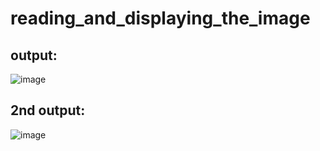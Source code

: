 # reading_and_displaying_the_image

## output:
![image](https://github.com/user-attachments/assets/0b95f82a-69fc-445b-8a6c-94198ae5c1ad)

## 2nd output:
![image](https://github.com/user-attachments/assets/03052baa-46ed-4eaa-96e7-4e9bd3f152ff)

